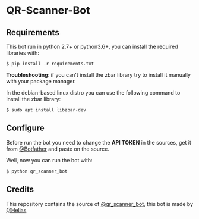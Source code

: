 # QR-Scanner-Bot

## Requirements

This bot run in python 2.7+ or python3.6+, you can install the required libraries with:

```
$ pip install -r requirements.txt
```

**Troubleshooting**: if you can't install the zbar library try to install it manually with your package manager.

In the debian-based linux distro you can use the following command to install the zbar library:

```
$ sudo apt install libzbar-dev
```

## Configure

Before run the bot you need to change the **API TOKEN** in the sources, get it from [@Botfather](https://t.me/BotFather) and paste on the source.

Well, now you can run the bot with:

```
$ python qr_scanner_bot
```

## Credits

This repository contains the source of [@qr_scanner_bot](https://t.me/qr_scanner_bot), this bot is made by [@Helias](https://t.me/qr_scanner_bot)
